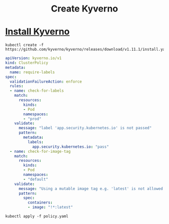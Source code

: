 <h1 align="center"> Create Kyverno </h1>


# [Install Kyverno](https://kyverno.io/docs/installation/methods/)

```shell
kubectl create -f https://github.com/kyverno/kyverno/releases/download/v1.11.1/install.yaml
```


```yaml
apiVersion: kyverno.io/v1
kind: ClusterPolicy
metadata:
  name: require-labels
spec:
  validationFailureAction: enforce
  rules:
  - name: check-for-labels
    match:
      resources:
        kinds:
        - Pod
        namespaces:
        - "prod"
    validate:
      message: "label 'app.security.kubernetes.io' is not passed"
      pattern:
        metadata:
          labels:
            app.security.kubernetes.io: "pass"
  - name: check-for-image-tag
    match:
      resources:
        kinds:
        - Pod
        namespaces:
        - "default"
    validate:
      message: "Using a mutable image tag e.g. 'latest' is not allowed."
      pattern:
        spec:
          containers:
          - image: "!*:latest"
```

```shell
kubectl apply -f policy.yaml
```